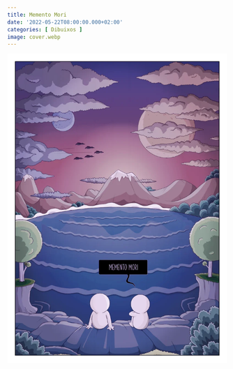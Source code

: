 ```yaml
---
title: Memento Mori
date: '2022-05-22T08:00:00.000+02:00'
categories: [ Dibuixos ]
image: cover.webp
---
```


![](memento_mori.webp "Memento Mori")
